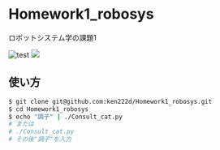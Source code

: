 # Homework1_robosys
ロボットシステム学の課題1


![test](https://github.com/ken222d/Homework1_robosys/blob/main/.github/workflows/test.yml)
![](https://img.shields.io/github/license/ken222d/Homework1_robosys)


## 使い方


```bash
$ git clone git@github.com:ken222d/Homework1_robosys.git
$ cd Homework1_robosys
$ echo "調子" | ./Consult_cat.py
# または
# ./Consult_cat.py
# その後"調子"を入力
```



